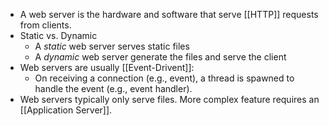 - A web server is the hardware and software that serve [[HTTP]] requests from clients.
- Static vs. Dynamic
	- A *static* web server serves static files
	- A *dynamic* web server generate the files and serve the client
- Web servers are usually [[Event-Drivent]]:
	- On receiving a connection (e.g., event),  a thread is spawned to handle the event (e.g., event handler).
- Web servers typically only serve files. More complex feature requires an [[Application Server]].